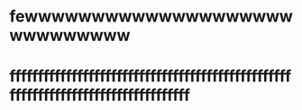 # fewwwwwwwwwwwwwwwwwwwwwwwwwwwww

# ffffffffffffffffffffffffffffffffffffffffffffffffffffffffffffffffffffffffffffffffff
